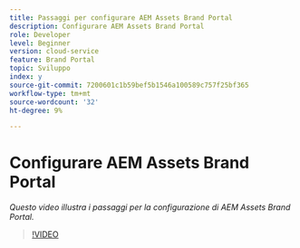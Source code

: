 ```yaml
---
title: Passaggi per configurare AEM Assets Brand Portal
description: Configurare AEM Assets Brand Portal
role: Developer
level: Beginner
version: cloud-service
feature: Brand Portal
topic: Sviluppo
index: y
source-git-commit: 7200601c1b59bef5b1546a100589c757f25bf365
workflow-type: tm+mt
source-wordcount: '32'
ht-degree: 9%

---
```



# Configurare AEM Assets Brand Portal

*Questo video illustra i passaggi per la configurazione di AEM Assets Brand Portal.*

>[!VIDEO](https://video.tv.adobe.com/v/335448?quality=9&learn=on)
